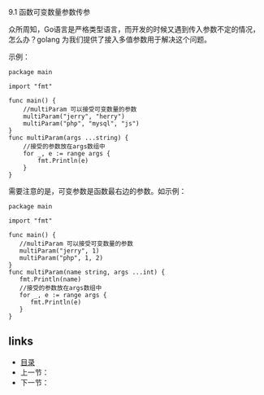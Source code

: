 9.1 函数可变数量参数传参

众所周知，Go语言是严格类型语言，而开发的时候又遇到传入参数不定的情况，怎么办？golang 为我们提供了接入多值参数用于解决这个问题。

示例：

```
package main

import "fmt"

func main() {
	//multiParam 可以接受可变数量的参数
	multiParam("jerry", "herry")
	multiParam("php", "mysql", "js")
}
func multiParam(args ...string) {
	//接受的参数放在args数组中
	for _, e := range args {
		fmt.Println(e)
	}
}

```

需要注意的是，可变参数是函数最右边的参数。如示例：



```
package main

import "fmt"

func main() {
   //multiParam 可以接受可变数量的参数
   multiParam("jerry", 1)
   multiParam("php", 1, 2)
}
func multiParam(name string, args ...int) {
   fmt.Println(name)
   //接受的参数放在args数组中
   for _, e := range args {
      fmt.Println(e)
   }
}
```

## links

- [目录](https://github.com/guyan0319/golang_development_notes/blob/master/zh/preface.md)
- 上一节：
- 下一节：